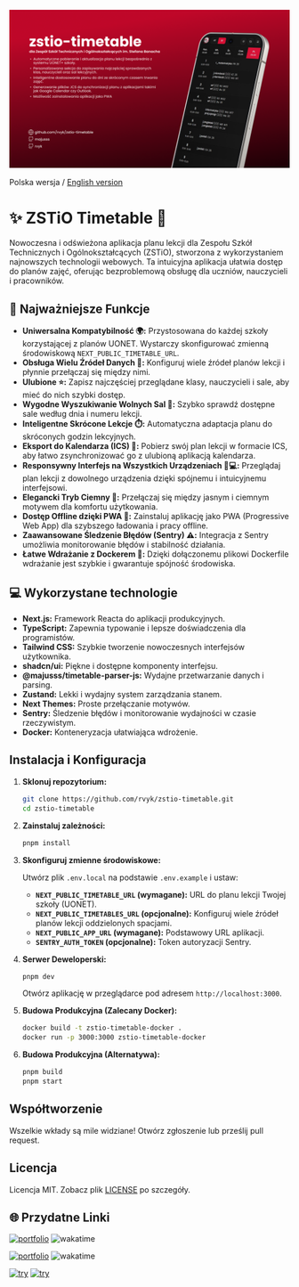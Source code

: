 ![App screenshot](src/assets/school-og.png)

Polska wersja / [English version](README.md)

# ✨ ZSTiO Timetable 🚀

Nowoczesna i odświeżona aplikacja planu lekcji dla Zespołu Szkół Technicznych i Ogólnokształcących (ZSTiO), stworzona z wykorzystaniem najnowszych technologii webowych. Ta intuicyjna aplikacja ułatwia dostęp do planów zajęć, oferując bezproblemową obsługę dla uczniów, nauczycieli i pracowników.

## 🚀 Najważniejsze Funkcje

- **Uniwersalna Kompatybilność 🌍:** Przystosowana do każdej szkoły korzystającej z planów UONET. Wystarczy skonfigurować zmienną środowiskową `NEXT_PUBLIC_TIMETABLE_URL`.
- **Obsługa Wielu Źródeł Danych 🔄:** Konfiguruj wiele źródeł planów lekcji i płynnie przełączaj się między nimi.
- **Ulubione ⭐:** Zapisz najczęściej przeglądane klasy, nauczycieli i sale, aby mieć do nich szybki dostęp.
- **Wygodne Wyszukiwanie Wolnych Sal 🔎:** Szybko sprawdź dostępne sale według dnia i numeru lekcji.
- **Inteligentne Skrócone Lekcje ⏱️:** Automatyczna adaptacja planu do skróconych godzin lekcyjnych.
- **Eksport do Kalendarza (ICS) 📅:** Pobierz swój plan lekcji w formacie ICS, aby łatwo zsynchronizować go z ulubioną aplikacją kalendarza.
- **Responsywny Interfejs na Wszystkich Urządzeniach 📱💻:** Przeglądaj plan lekcji z dowolnego urządzenia dzięki spójnemu i intuicyjnemu interfejsowi.
- **Elegancki Tryb Ciemny 🌙:** Przełączaj się między jasnym i ciemnym motywem dla komfortu użytkowania.
- **Dostęp Offline dzięki PWA 🔌:** Zainstaluj aplikację jako PWA (Progressive Web App) dla szybszego ładowania i pracy offline.
- **Zaawansowane Śledzenie Błędów (Sentry) ⚠️:** Integracja z Sentry umożliwia monitorowanie błędów i stabilność działania.
- **Łatwe Wdrażanie z Dockerem 🐳:** Dzięki dołączonemu plikowi Dockerfile wdrażanie jest szybkie i gwarantuje spójność środowiska.

## 💻 Wykorzystane technologie

- **Next.js:** Framework Reacta do aplikacji produkcyjnych.
- **TypeScript:** Zapewnia typowanie i lepsze doświadczenia dla programistów.
- **Tailwind CSS:** Szybkie tworzenie nowoczesnych interfejsów użytkownika.
- **shadcn/ui:** Piękne i dostępne komponenty interfejsu.
- **@majusss/timetable-parser-js:** Wydajne przetwarzanie danych i parsing.
- **Zustand:** Lekki i wydajny system zarządzania stanem.
- **Next Themes:** Proste przełączanie motywów.
- **Sentry:** Śledzenie błędów i monitorowanie wydajności w czasie rzeczywistym.
- **Docker:** Konteneryzacja ułatwiająca wdrożenie.

## Instalacja i Konfiguracja

1. **Sklonuj repozytorium:**

   ```bash
   git clone https://github.com/rvyk/zstio-timetable.git
   cd zstio-timetable
   ```

2. **Zainstaluj zależności:**

   ```bash
   pnpm install
   ```

3. **Skonfiguruj zmienne środowiskowe:**

   Utwórz plik `.env.local` na podstawie `.env.example` i ustaw:
   - **`NEXT_PUBLIC_TIMETABLE_URL` (wymagane):** URL do planu lekcji Twojej szkoły (UONET).
   - **`NEXT_PUBLIC_TIMETABLES_URL` (opcjonalne):** Konfiguruj wiele źródeł planów lekcji oddzielonych spacjami.
   - **`NEXT_PUBLIC_APP_URL` (wymagane):** Podstawowy URL aplikacji.
   - **`SENTRY_AUTH_TOKEN` (opcjonalne):** Token autoryzacji Sentry.

4. **Serwer Deweloperski:**

   ```bash
   pnpm dev
   ```

   Otwórz aplikację w przeglądarce pod adresem `http://localhost:3000`.

5. **Budowa Produkcyjna (Zalecany Docker):**

   ```bash
   docker build -t zstio-timetable-docker .
   docker run -p 3000:3000 zstio-timetable-docker
   ```

6. **Budowa Produkcyjna (Alternatywa):**

   ```bash
   pnpm build
   pnpm start
   ```

## Współtworzenie

Wszelkie wkłady są mile widziane! Otwórz zgłoszenie lub prześlij pull request.

## Licencja

Licencja MIT. Zobacz plik [LICENSE](LICENSE) po szczegóły.

## 🌐 Przydatne Linki

[![portfolio](https://img.shields.io/badge/GitHub-rvyk-100000?style=for-the-badge&logo=github&logoColor=white)](https://github.com/rvyk/) ![wakatime](https://wakatime.com/badge/user/36446820-2c24-47ad-9fdd-838263034b78/project/c9b72050-b8e0-4f02-b4db-c2185c0b69c4.svg?style=for-the-badge)

[![portfolio](https://img.shields.io/badge/Github-majusss-100000?style=for-the-badge&logo=github&logoColor=white)](https://github.com/majusss/) ![wakatime](https://wakatime.com/badge/user/63d00a78-aaef-4163-98f0-5695127e3103/project/018b396b-d9dc-4f6e-add4-ffe9bf124fb6.svg?style=for-the-badge)

[![try](https://img.shields.io/badge/TRY_DEVELOPMENT-0A66C2?style=for-the-badge&logoColor=white)](https://dev.rvyk.tech/)
[![try](https://img.shields.io/badge/TRY_PRODUCTION-0A66C2?style=for-the-badge&logoColor=white)](https://plan.zstiojar.edu.pl/)
